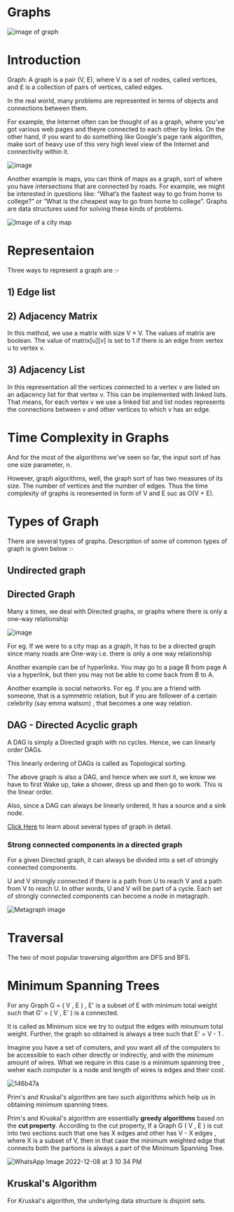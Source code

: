 # Graphs
<img src = "https://cdn-media-1.freecodecamp.org/images/9KFiyFYi9bMktsJkMKLKaeJl31heUN9A-xrr" alt= "image of graph">

# Introduction

Graph: A graph is a pair (V, E), where V is a set of nodes, called vertices, and £ is a collection of pairs of vertices, called edges.

In the real world, many problems are represented in terms of objects and connections between them. 

For example, the Internet often can be thought of as a graph, where you've got various web pages and theyre connected to each other by links. On the other hand, if you want to do something like Google's page rank algorithm, make sort of heavy use of this very high level view of the Internet and connectivity within it. 

![image](https://user-images.githubusercontent.com/103832825/209884707-4b8529f3-0a38-421b-aa07-4b65aacdc4e1.png)

Another example is maps, you can think of maps as a graph, sort of where you have intersections that are connected by roads. For example, we might be interested in questions like: “What’s the fastest way to go from home to college?” or “What is the cheapest way to go from home to college”. Graphs are data structures used for solving these kinds of problems.

<img src = "https://www.mapsofindia.com/maps/gujarat/railways/bharuch_railway.jpg" alt = "Image of a city map">

# Representaion
Three ways to represent a graph are :-

## 1) Edge list
## 2) Adjacency Matrix

In this method, we use a matrix with size V × V. The values of matrix are boolean. The value of matrix[u][v] is set to 1 if there is an edge from vertex u to vertex v.

## 3) Adjacency List

In this representation all the vertices connected to a vertex v are listed on an adjacency list for that vertex v. This can be implemented with linked lists. That means, for each vertex v we use a linked list and list nodes represents the connections between v and other vertices to which v has an edge.

# Time Complexity in Graphs

And for the most of the algorithms we've seen so far, the input sort of has one size parameter, n.

However, graph algorithms, well, the graph sort of has two measures of its size. The number of vertices and the number of edges. Thus the time complexity of graphs is reoresented in form of V and E suc as O(V + E).
# Types of Graph

There are several types of graphs. Description of some of common types of graph is given below :-

## Undirected graph

## Directed Graph

Many a times, we deal with Directed graphs, or graphs where there is only a one-way relationship

![image](https://user-images.githubusercontent.com/103832825/206919370-1c11880e-d9a2-42e6-bcf7-67b3da328e42.png)

For eg. If we were to a city map as a graph, It has to be a directed graph since many roads are One-way i.e. there is only a one way relationship

Another example can be of hyperlinks. You may go to a page B from page A via a hyperlink, but then you may not be able to come back from B to A.

Another example is social networks. For eg. if you are a friend with someone, that is a symmetric relation, but if you are follower of a certain celebrity (say emma watson) , that becomes a one way relation.

## DAG - Directed Acyclic graph

A DAG is simply a Directed graph with no cycles. Hence, we can linearly order DAGs.

This linearly ordering of DAGs is called as Topological sorting.

The above graph is also a DAG, and hence when we sort it, we know we have to first Wake up, take a shower, dress up and then go to work. This is the linear order.

Also, since a DAG can always be linearly ordered, It has a source and a sink node.

<a href = "https://www.gatevidyalay.com/tag/connected-graph-definition/" alt="Referance to several types of graph">Click Here</a> to learn about several types of graph in detail.

### Strong connected components in a directed graph

For a given Directed graph, it can always be divided into a set of strongly connected components.

U and V strongly connected if there is a path from U to reach V and a path from V to reach U. In other words, U and V will be part of a cycle. Each set of strongly connected components can become a node in metagraph.

<img src = "https://images.slideplayer.com/19/5917165/slides/slide_12.jpg" alt = "Metagraph image">

# Traversal

The two of most popular traversing algorithm are DFS and BFS.

# Minimum Spanning Trees 

For any Graph G = ( V , E ) , E' is a subset of E with minimum total weight such that G' = ( V , E' ) is a connected.

It is called as Minimum sice we try to output the edges with minumum total weight. Further, the graph so obtained is always a tree such that E' = V - 1 .

Imagine you have a set of comuters, and you want all of the computers to be accessible to each other directly or indirectly, and with the minimum amount of wires.
What we require in this case is a minimum spanning tree , weher each computer is a node and length of wires is edges and their cost. 

![146b47a](https://user-images.githubusercontent.com/103832825/206368911-f9f81771-ae27-4cbb-a3fa-70295fdc5436.jpg)

Prim's and Kruskal's algorithm are two such algorithms which help us in obtaining minimum spanning trees.

Prim's and Kruskal's algorithm are essentially <b>greedy algorithms</b> based on the <b>cut property</b>.
According to the cut property, If a Graph G ( V , E ) is cut into two sections such that one has X edges and other has V - X edges , where X is a subset of V, then in that case the minimum weighted edge that connects both the partions is always a part of the Minimum Spanning Tree.

![WhatsApp Image 2022-12-08 at 3 10 34 PM](https://user-images.githubusercontent.com/103832825/206412365-0501f7b4-00c4-4052-a57f-e9491c1bfcdc.jpeg)

## Kruskal's Algorithm

For Kruskal's algorithm, the underlying data structure is disjoint sets.
